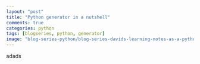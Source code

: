 ```yaml
---
layout: "post"
title: "Python generator in a nutshell"
comments: true
categories: python
tags: [blogseries, python, generator]
image: "blog-series-python/blog-series-davids-learning-notes-as-a-python-dummy.png"
---
```



adads
